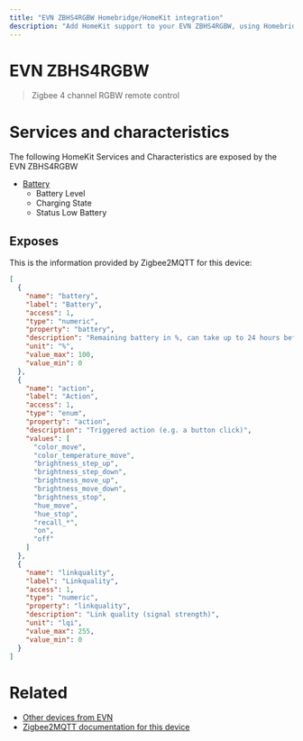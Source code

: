 ```yaml
---
title: "EVN ZBHS4RGBW Homebridge/HomeKit integration"
description: "Add HomeKit support to your EVN ZBHS4RGBW, using Homebridge, Zigbee2MQTT and homebridge-z2m."
---
```

<!---
This file has been GENERATED using src/docgen/docgen.ts
DO NOT EDIT THIS FILE MANUALLY!
-->
# EVN ZBHS4RGBW
> Zigbee 4 channel RGBW remote control


# Services and characteristics
The following HomeKit Services and Characteristics are exposed by
the EVN ZBHS4RGBW

* [Battery](../../battery.md)
  * Battery Level
  * Charging State
  * Status Low Battery



## Exposes

This is the information provided by Zigbee2MQTT for this device:

```json
[
  {
    "name": "battery",
    "label": "Battery",
    "access": 1,
    "type": "numeric",
    "property": "battery",
    "description": "Remaining battery in %, can take up to 24 hours before reported.",
    "unit": "%",
    "value_max": 100,
    "value_min": 0
  },
  {
    "name": "action",
    "label": "Action",
    "access": 1,
    "type": "enum",
    "property": "action",
    "description": "Triggered action (e.g. a button click)",
    "values": [
      "color_move",
      "color_temperature_move",
      "brightness_step_up",
      "brightness_step_down",
      "brightness_move_up",
      "brightness_move_down",
      "brightness_stop",
      "hue_move",
      "hue_stop",
      "recall_*",
      "on",
      "off"
    ]
  },
  {
    "name": "linkquality",
    "label": "Linkquality",
    "access": 1,
    "type": "numeric",
    "property": "linkquality",
    "description": "Link quality (signal strength)",
    "unit": "lqi",
    "value_max": 255,
    "value_min": 0
  }
]
```

# Related
* [Other devices from EVN](../index.md#evn)
* [Zigbee2MQTT documentation for this device](https://www.zigbee2mqtt.io/devices/ZBHS4RGBW.html)